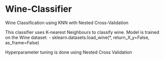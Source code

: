 # Wine-Classifier
Wine Classification using KNN with Nested Cross-Validation

This classifier uses K-nearest Neighbours to classify wine.
Model is trained on the Wine dataset:
    - sklearn.datasets.load_wine(*, return_X_y=False, as_frame=False)
    
Hyperparameter tuning is done using Nested Cross Validation
